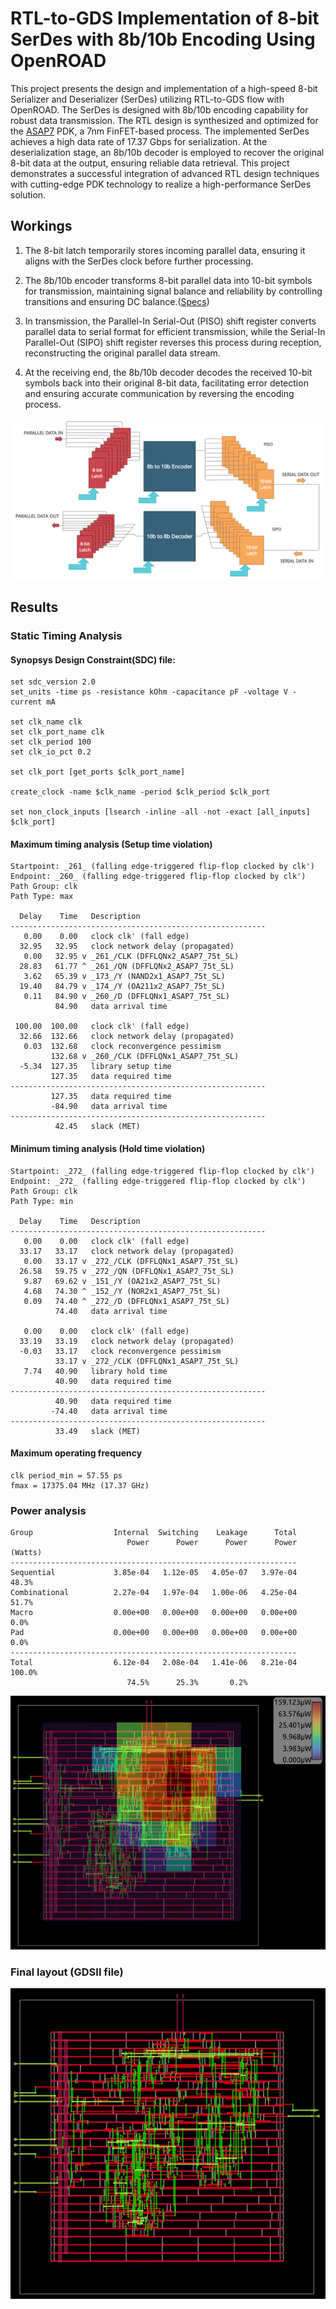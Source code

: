# RTL-to-GDS Implementation of 8-bit SerDes with 8b/10b Encoding Using OpenROAD
This project presents the design and implementation of a high-speed 8-bit Serializer and Deserializer (SerDes) utilizing RTL-to-GDS flow with OpenROAD. The SerDes is designed with 8b/10b encoding capability for robust data transmission. The RTL design is synthesized and optimized for the [ASAP7](https://asap.asu.edu/) PDK, a 7nm FinFET-based process. The implemented SerDes achieves a high data rate of 17.37 Gbps for serialization. At the deserialization stage, an 8b/10b decoder is employed to recover the original 8-bit data at the output, ensuring reliable data retrieval. This project demonstrates a successful integration of advanced RTL design techniques with cutting-edge PDK technology to realize a high-performance SerDes solution.

## Workings
1. The 8-bit latch temporarily stores incoming parallel data, ensuring it aligns with the SerDes clock before further processing.

2. The 8b/10b encoder transforms 8-bit parallel data into 10-bit symbols for transmission, maintaining signal balance and reliability by controlling transitions and ensuring DC balance.([Specs](http://www.latticesemi.com/products/designsoftwareandip/intellectualproperty/referencedesigns/referencedesigns01/8b10bencoderdecoder))

3. In transmission, the Parallel-In Serial-Out (PISO) shift register converts parallel data to serial format for efficient transmission, while the Serial-In Parallel-Out (SIPO) shift register reverses this process during reception, reconstructing the original parallel data stream.

4. At the receiving end, the 8b/10b decoder decodes the received 10-bit symbols back into their original 8-bit data, facilitating error detection and ensuring accurate communication by reversing the encoding process.

<img src="https://github.com/meeeeet/RTL-to-GDS-Implementation-of-16-1-Serializer/blob/main/img/serdes_blk.png">

## Results

### Static Timing Analysis

#### Synopsys Design Constraint(SDC) file:

```
set sdc_version 2.0
set_units -time ps -resistance kOhm -capacitance pF -voltage V -current mA

set clk_name clk
set clk_port_name clk
set clk_period 100
set clk_io_pct 0.2

set clk_port [get_ports $clk_port_name]

create_clock -name $clk_name -period $clk_period $clk_port

set non_clock_inputs [lsearch -inline -all -not -exact [all_inputs] $clk_port]

```
#### Maximum timing analysis (Setup time violation)
```
Startpoint: _261_ (falling edge-triggered flip-flop clocked by clk')
Endpoint: _260_ (falling edge-triggered flip-flop clocked by clk')
Path Group: clk
Path Type: max

  Delay    Time   Description
---------------------------------------------------------
   0.00    0.00   clock clk' (fall edge)
  32.95   32.95   clock network delay (propagated)
   0.00   32.95 v _261_/CLK (DFFLQNx2_ASAP7_75t_SL)
  28.83   61.77 ^ _261_/QN (DFFLQNx2_ASAP7_75t_SL)
   3.62   65.39 v _173_/Y (NAND2x1_ASAP7_75t_SL)
  19.40   84.79 v _174_/Y (OA211x2_ASAP7_75t_SL)
   0.11   84.90 v _260_/D (DFFLQNx1_ASAP7_75t_SL)
          84.90   data arrival time

 100.00  100.00   clock clk' (fall edge)
  32.66  132.66   clock network delay (propagated)
   0.03  132.68   clock reconvergence pessimism
         132.68 v _260_/CLK (DFFLQNx1_ASAP7_75t_SL)
  -5.34  127.35   library setup time
         127.35   data required time
---------------------------------------------------------
         127.35   data required time
         -84.90   data arrival time
---------------------------------------------------------
          42.45   slack (MET)
```

#### Minimum timing analysis (Hold time violation)
```
Startpoint: _272_ (falling edge-triggered flip-flop clocked by clk')
Endpoint: _272_ (falling edge-triggered flip-flop clocked by clk')
Path Group: clk
Path Type: min

  Delay    Time   Description
---------------------------------------------------------
   0.00    0.00   clock clk' (fall edge)
  33.17   33.17   clock network delay (propagated)
   0.00   33.17 v _272_/CLK (DFFLQNx1_ASAP7_75t_SL)
  26.58   59.75 v _272_/QN (DFFLQNx1_ASAP7_75t_SL)
   9.87   69.62 v _151_/Y (OA21x2_ASAP7_75t_SL)
   4.68   74.30 ^ _152_/Y (NOR2x1_ASAP7_75t_SL)
   0.09   74.40 ^ _272_/D (DFFLQNx1_ASAP7_75t_SL)
          74.40   data arrival time

   0.00    0.00   clock clk' (fall edge)
  33.19   33.19   clock network delay (propagated)
  -0.03   33.17   clock reconvergence pessimism
          33.17 v _272_/CLK (DFFLQNx1_ASAP7_75t_SL)
   7.74   40.90   library hold time
          40.90   data required time
---------------------------------------------------------
          40.90   data required time
         -74.40   data arrival time
---------------------------------------------------------
          33.49   slack (MET)
```
#### Maximum operating frequency
```
clk period_min = 57.55 ps 
fmax = 17375.04 MHz (17.37 GHz)
```

### Power analysis
```
Group                  Internal  Switching    Leakage      Total
                          Power      Power      Power      Power (Watts)
----------------------------------------------------------------
Sequential             3.85e-04   1.12e-05   4.05e-07   3.97e-04  48.3%
Combinational          2.27e-04   1.97e-04   1.00e-06   4.25e-04  51.7%
Macro                  0.00e+00   0.00e+00   0.00e+00   0.00e+00   0.0%
Pad                    0.00e+00   0.00e+00   0.00e+00   0.00e+00   0.0%
----------------------------------------------------------------
Total                  6.12e-04   2.08e-04   1.41e-06   8.21e-04 100.0%
                          74.5%      25.3%       0.2%
```

<img src="https://github.com/meeeeet/RTL-to-GDS-Implementation-of-16-1-Serializer/blob/main/img/heatmap_power.png">

### Final layout (GDSII file)

<img src="https://github.com/meeeeet/RTL-to-GDS-Implementation-of-16-1-Serializer/blob/main/img/final_gds.png">
